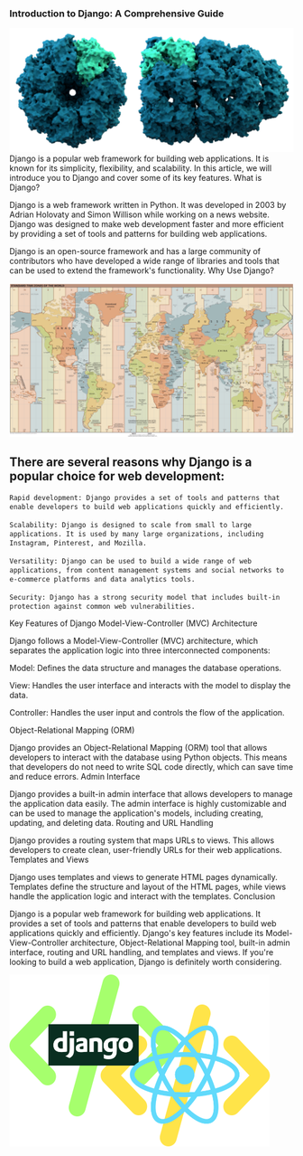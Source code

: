 ### Introduction to Django: A Comprehensive Guide
<div class="col-md order-md-last">
    <img class="img-fluid" src="/static/images/graphics/protein.png" alt="protein">
</div>
Django is a popular web framework for building web applications. It is known for its simplicity, flexibility, and scalability. In this article, we will introduce you to Django and cover some of its key features.
What is Django?

Django is a web framework written in Python. It was developed in 2003 by Adrian Holovaty and Simon Willison while working on a news website. Django was designed to make web development faster and more efficient by providing a set of tools and patterns for building web applications.

Django is an open-source framework and has a large community of contributors who have developed a wide range of libraries and tools that can be used to extend the framework's functionality.
Why Use Django?

<div class="col-md order-md-last">
    <img class="img-fluid" src="/static/images/graphics/World_Time_Zones_Map.png" alt="map">
</div>

## There are several reasons why Django is a popular choice for web development:

    Rapid development: Django provides a set of tools and patterns that enable developers to build web applications quickly and efficiently.

    Scalability: Django is designed to scale from small to large applications. It is used by many large organizations, including Instagram, Pinterest, and Mozilla.

    Versatility: Django can be used to build a wide range of web applications, from content management systems and social networks to e-commerce platforms and data analytics tools.

    Security: Django has a strong security model that includes built-in protection against common web vulnerabilities.


Key Features of Django
Model-View-Controller (MVC) Architecture

Django follows a Model-View-Controller (MVC) architecture, which separates the application logic into three interconnected components:

Model: Defines the data structure and manages the database operations.

View: Handles the user interface and interacts with the model to display the data.

Controller: Handles the user input and controls the flow of the application.

Object-Relational Mapping (ORM)

Django provides an Object-Relational Mapping (ORM) tool that allows developers to interact with the database using Python objects. This means that developers do not need to write SQL code directly, which can save time and reduce errors.
Admin Interface

Django provides a built-in admin interface that allows developers to manage the application data easily. The admin interface is highly customizable and can be used to manage the application's models, including creating, updating, and deleting data.
Routing and URL Handling

Django provides a routing system that maps URLs to views. This allows developers to create clean, user-friendly URLs for their web applications.
Templates and Views

Django uses templates and views to generate HTML pages dynamically. Templates define the structure and layout of the HTML pages, while views handle the application logic and interact with the templates.
Conclusion

Django is a popular web framework for building web applications. It provides a set of tools and patterns that enable developers to build web applications quickly and efficiently. Django's key features include its Model-View-Controller architecture, Object-Relational Mapping tool, built-in admin interface, routing and URL handling, and templates and views. If you're looking to build a web application, Django is definitely worth considering.

<div>
    <img class="img-fluid" src="/static/images/branding/logo.png" alt="logo">
</div>